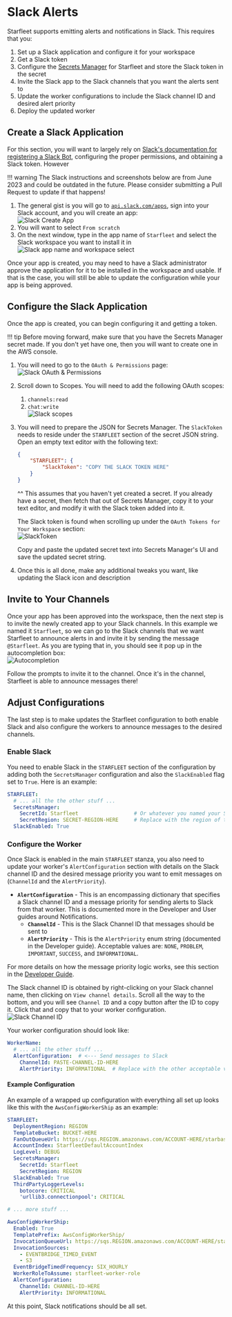 # Slack Alerts

Starfleet supports emitting alerts and notifications in Slack. This requires that you:

1. Set up a Slack application and configure it for your workspace
2. Get a Slack token
3. Configure the [Secrets Manager](Secrets.md) for Starfleet and store the Slack token in the secret
4. Invite the Slack app to the Slack channels that you want the alerts sent to
5. Update the worker configurations to include the Slack channel ID and desired alert priority
6. Deploy the updated worker

## Create a Slack Application
For this section, you will want to largely rely on [Slack's documentation for registering a Slack Bot](https://api.slack.com/authentication/basics), configuring the proper permissions, and obtaining a Slack token. However

!!! warning
    The Slack instructions and screenshots below are from June 2023 and could be outdated in the future. Please consider submitting a Pull Request to update if that happens!

1. The general gist is you will go to [`api.slack.com/apps`](https://api.slack.com/apps), sign into your Slack account, and you will create an app:<br />![Slack Create App](../images/SlackCreateApp.png)
1. You will want to select `From scratch`
1. On the next window, type in the app name of `Starfleet` and select the Slack workspace you want to install it in<br />![Slack app name and workspace select](../images/SlackAppNameWorkspace.png)

Once your app is created, you may need to have a Slack administrator approve the application for it to be installed in the workspace and usable. If that is the case, you will still be able to update the configuration while your app is being approved.

## Configure the Slack Application
Once the app is created, you can begin configuring it and getting a token.

!!! tip
    Before moving forward, make sure that you have the Secrets Manager secret made. If you don't yet have one, then you will want to create one in the AWS console.

1. You will need to go to the `OAuth & Permissions` page:<br />![Slack OAuth & Permissions](../images/SlackOAuthAndPermissions.png)
1. Scroll down to Scopes. You will need to add the following OAuth scopes:
    1. `channels:read`
    1. `chat:write`<br />![Slack scopes](../images/SlackOAuthScopes.png)
1. You will need to prepare the JSON for Secrets Manager. The `SlackToken` needs to reside under the `STARFLEET` section of the secret JSON string. Open an empty text editor with the following text:
    ```json
    {
        "STARFLEET": {
            "SlackToken": "COPY THE SLACK TOKEN HERE"
        }
    }
    ```
    ^^ This assumes that you haven't yet created a secret. If you already have a secret, then fetch that out of Secrets Manager, copy it to your text editor, and modify it with the Slack token added into it.

    The Slack token is found when scrolling up under the `OAuth Tokens for Your Workspace` section:<br />![SlackToken](../images/SlackToken.png)

    Copy and paste the updated secret text into Secrets Manager's UI and save the updated secret string.

1. Once this is all done, make any additional tweaks you want, like updating the Slack icon and description

## Invite to Your Channels
Once your app has been approved into the workspace, then the next step is to invite the newly created app to your Slack channels. In this example we named it `Starfleet`, so we can go to the Slack channels that we want Starfleet to announce alerts in and invite it by sending the message `@Starfleet`. As you are typing that in, you should see it pop up in the autocompletion box:<br />![Autocompletion](../images/SlackAddToChannel.png)

Follow the prompts to invite it to the channel. Once it's in the channel, Starfleet is able to announce messages there!

## Adjust Configurations
The last step is to make updates the Starfleet configuration to both enable Slack and also configure the workers to announce messages to the desired channels.

### Enable Slack
You need to enable Slack in the `STARFLEET` section of the configuration by adding both the `SecretsManager` configuration and also the `SlackEnabled` flag set to `True`. Here is an example:

```yaml
STARFLEET:
  # ... all the the other stuff ...
  SecretsManager:
    SecretId: Starfleet                  # Or whatever you named your Secret
    SecretRegion: SECRET-REGION-HERE     # Replace with the region of the secret
  SlackEnabled: True
```

### Configure the Worker
Once Slack is enabled in the main `STARFLEET` stanza, you also need to update your worker's `AlertConfiguration` section with details on the Slack channel ID and the desired message priority you want to emit messages on (`ChannelId` and the `AlertPriority`).

* **`AlertConfiguration`** - This is an encompassing dictionary that specifies a Slack channel ID and a message priority for sending alerts to Slack from that worker. This is documented more in the Developer and User guides around Notifications.
    * **`ChannelId`** - This is the Slack Channel ID that messages should be sent to
    * **`AlertPriority`** - This is the `AlertPriority` enum string (documented in the Developer guide). Acceptable values are: `NONE`, `PROBLEM`, `IMPORTANT`, `SUCCESS`, and `INFORMATIONAL`.

For more details on how the message priority logic works, see this section in the [Developer Guide](../developerGuide/primaryComponents/Notifications.md#message-priority).

The Slack channel ID is obtained by right-clicking on your Slack channel name, then clicking on `View channel details`. Scroll all the way to the bottom, and you will see `Channel ID` and a copy button after the ID to copy it. Click that and copy that to your worker configuration.<br />![Slack Channel ID](../images/SlackChannelId.png)

Your worker configuration should look like:
```yaml
WorkerName:
  # ... all the other stuff ...
  AlertConfiguration:  # <--- Send messages to Slack
    ChannelId: PASTE-CHANNEL-ID-HERE
    AlertPriority: INFORMATIONAL  # Replace with the other acceptable values specified above
```

#### Example Configuration
An example of a wrapped up configuration with everything all set up looks like this with the `AwsConfigWorkerShip` as an example:
```yaml
STARFLEET:
  DeploymentRegion: REGION
  TemplateBucket: BUCKET-HERE
  FanOutQueueUrl: https://sqs.REGION.amazonaws.com/ACCOUNT-HERE/starbase-fanout-queue
  AccountIndex: StarfleetDefaultAccountIndex
  LogLevel: DEBUG
  SecretsManager:
    SecretId: Starfleet
    SecretRegion: REGION
  SlackEnabled: True
  ThirdPartyLoggerLevels:
    botocore: CRITICAL
    'urllib3.connectionpool': CRITICAL

# ... more stuff ...

AwsConfigWorkerShip:
  Enabled: True
  TemplatePrefix: AwsConfigWorkerShip/
  InvocationQueueUrl: https://sqs.REGION.amazonaws.com/ACCOUNT-HERE/starfleet-aws-config-worker
  InvocationSources:
    - EVENTBRIDGE_TIMED_EVENT
    - S3
  EventBridgeTimedFrequency: SIX_HOURLY
  WorkerRoleToAssume: starfleet-worker-role
  AlertConfiguration:
    ChannelId: CHANNEL-ID-HERE
    AlertPriority: INFORMATIONAL
```

At this point, Slack notifications should be all set.
